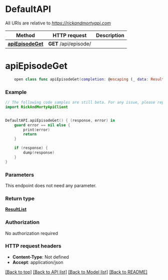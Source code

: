 # DefaultAPI

All URIs are relative to *https://rickandmortyapi.com*

Method | HTTP request | Description
------------- | ------------- | -------------
[**apiEpisodeGet**](DefaultAPI.md#apiepisodeget) | **GET** /api/episode/ | 


# **apiEpisodeGet**
```swift
    open class func apiEpisodeGet(completion: @escaping (_ data: ResultList?, _ error: Error?) -> Void)
```



### Example 
```swift
// The following code samples are still beta. For any issue, please report via http://github.com/OpenAPITools/openapi-generator/issues/new
import RickAndMortyApiClient


DefaultAPI.apiEpisodeGet() { (response, error) in
    guard error == nil else {
        print(error)
        return
    }

    if (response) {
        dump(response)
    }
}
```

### Parameters
This endpoint does not need any parameter.

### Return type

[**ResultList**](ResultList.md)

### Authorization

No authorization required

### HTTP request headers

 - **Content-Type**: Not defined
 - **Accept**: application/json

[[Back to top]](#) [[Back to API list]](../README.md#documentation-for-api-endpoints) [[Back to Model list]](../README.md#documentation-for-models) [[Back to README]](../README.md)

